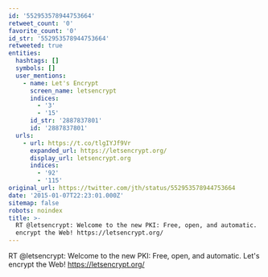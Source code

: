 ```yaml
---
id: '552953578944753664'
retweet_count: '0'
favorite_count: '0'
id_str: '552953578944753664'
retweeted: true
entities:
  hashtags: []
  symbols: []
  user_mentions:
    - name: Let's Encrypt
      screen_name: letsencrypt
      indices:
        - '3'
        - '15'
      id_str: '2887837801'
      id: '2887837801'
  urls:
    - url: https://t.co/tlgIYJf9Vr
      expanded_url: https://letsencrypt.org/
      display_url: letsencrypt.org
      indices:
        - '92'
        - '115'
original_url: https://twitter.com/jth/status/552953578944753664
date: '2015-01-07T22:23:01.000Z'
sitemap: false
robots: noindex
title: >-
  RT @letsencrypt: Welcome to the new PKI: Free, open, and automatic.  Let's
  encrypt the Web! https://letsencrypt.org/
---
```


RT @letsencrypt: Welcome to the new PKI: Free, open, and automatic.  Let's encrypt the Web! https://letsencrypt.org/